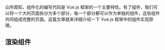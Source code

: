 众所周知，组件化的编写代码是 Vue.js 框架的一个主要特性。有了组件，我们可以将一个大的页面拆分为多个部分，每一个部分都可以作为单独的组件，这些组件共同组成完整的页面。这篇文章就来详细介绍一下 Vue.js 框架中的组件实现原理。

## 渲染组件

